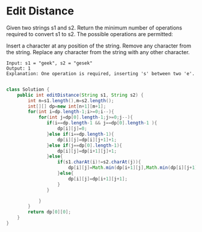 # Edit Distance

Given two strings s1 and s2. Return the minimum number of operations required to convert s1 to s2.
The possible operations are permitted:

Insert a character at any position of the string.
Remove any character from the string.
Replace any character from the string with any other character.

```
Input: s1 = "geek", s2 = "gesek"
Output: 1
Explanation: One operation is required, inserting 's' between two 'e'.
```

```java

class Solution {
    public int editDistance(String s1, String s2) {
        int n=s1.length(),m=s2.length();
        int[][] dp=new int[n+1][m+1];
        for(int i=dp.length-1;i>=0;i--){
            for(int j=dp[0].length-1;j>=0;j--){
               if(i==dp.length-1 && j==dp[0].length-1 ){
                   dp[i][j]=0;
               }else if(i==dp.length-1){
                   dp[i][j]=dp[i][j+1]+1;
               }else if(j==dp[0].length-1){
                   dp[i][j]=dp[i+1][j]+1;
               }else{
                   if(s1.charAt(i)!=s2.charAt(j)){
                       dp[i][j]=Math.min(dp[i+1][j],Math.min(dp[i][j+1],dp[i+1][j+1]))+1;
                   }else{
                       dp[i][j]=dp[i+1][j+1];
                   }
               }

            }
        }
        return dp[0][0];
    }
}
```
